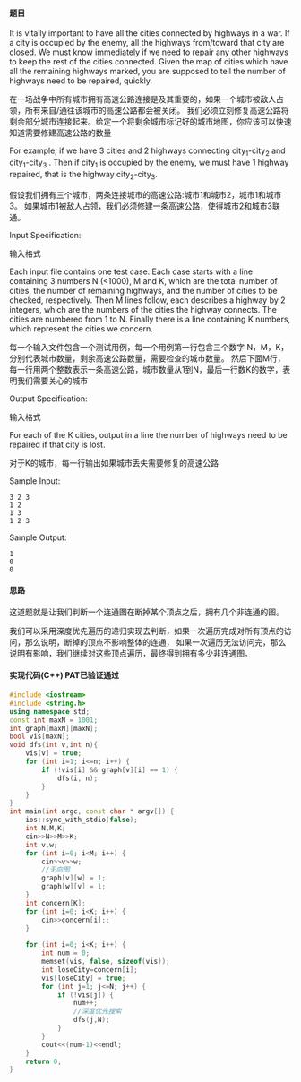 #### 题目

It is vitally important to have all the cities connected by highways in a war. If a city is occupied by the enemy, 
all the highways from/toward that city are closed. 
We must know immediately if we need to repair any other highways to keep the rest of the cities connected. 
Given the map of cities which have all the remaining highways marked, 
you are supposed to tell the number of highways need to be repaired, quickly.

在一场战争中所有城市拥有高速公路连接是及其重要的，如果一个城市被敌人占领，所有来自/通往该城市的高速公路都会被关闭。
我们必须立刻修复高速公路将剩余部分城市连接起来。给定一个将剩余城市标记好的城市地图，你应该可以快速知道需要修建高速公路的数量

For example, if we have 3 cities and 2 highways connecting 
city<sub>1</sub>-city<sub>2</sub> and city<sub>1</sub>-city​<sub>3</sub>
​​ . Then if city<sub>1</sub> is occupied by the enemy, we must have 1 highway repaired, 
that is the highway city<sub>2</sub>-city<sub>3</sub>.

假设我们拥有三个城市，两条连接城市的高速公路:城市1和城市2，城市1和城市3。
如果城市1被敌人占领，我们必须修建一条高速公路，使得城市2和城市3联通。

Input Specification:

输入格式

Each input file contains one test case. Each case starts with a line containing 3 numbers N (<1000), M and K, 
which are the total number of cities, the number of remaining highways, and the number of cities to be checked, 
respectively. Then M lines follow, each describes a highway by 2 integers, 
which are the numbers of the cities the highway connects. 
The cities are numbered from 1 to N. Finally there is a line containing K numbers, 
which represent the cities we concern.

每一个输入文件包含一个测试用例，每一个用例第一行包含三个数字 N，M，K，分别代表城市数量，剩余高速公路数量，需要检查的城市数量。
然后下面M行，每一行用两个整数表示一条高速公路，城市数量从1到N，最后一行数K的数字，表明我们需要关心的城市

Output Specification:

输入格式

For each of the K cities, output in a line the number of highways need to be repaired if that city is lost.

对于K的城市，每一行输出如果城市丢失需要修复的高速公路

Sample Input:
```text
3 2 3
1 2
1 3
1 2 3
```   
    
Sample Output:
```text
1
0
0
```

#### 思路

这道题就是让我们判断一个连通图在断掉某个顶点之后，拥有几个非连通的图。

我们可以采用深度优先遍历的递归实现去判断，如果一次遍历完成对所有顶点的访问，那么说明，断掉的顶点不影响整体的连通，
如果一次遍历无法访问完，那么说明有影响，我们继续对这些顶点遍历，最终得到拥有多少非连通图。

#### 实现代码(C++) PAT已验证通过

```c++
#include <iostream>
#include <string.h>
using namespace std;
const int maxN = 1001;
int graph[maxN][maxN];
bool vis[maxN];
void dfs(int v,int n){
    vis[v] = true;
    for (int i=1; i<=n; i++) {
        if (!vis[i] && graph[v][i] == 1) {
            dfs(i, n);
        }
    }
}
int main(int argc, const char * argv[]) {
    ios::sync_with_stdio(false);
    int N,M,K;
    cin>>N>>M>>K;
    int v,w;
    for (int i=0; i<M; i++) {
        cin>>v>>w;
        //无向图
        graph[v][w] = 1;
        graph[w][v] = 1;
    }
    int concern[K];
    for (int i=0; i<K; i++) {
        cin>>concern[i];;
    }
    
    for (int i=0; i<K; i++) {
        int num = 0;
        memset(vis, false, sizeof(vis));
        int loseCity=concern[i];
        vis[loseCity] = true;
        for (int j=1; j<=N; j++) {
            if (!vis[j]) {
                num++;
                //深度优先搜索
                dfs(j,N);
            }
        }
        cout<<(num-1)<<endl;
    }
    return 0;
}

```

